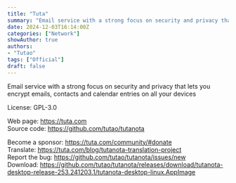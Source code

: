 ```yaml
---
title: "Tuta"
summary: "Email service with a strong focus on security and privacy that lets you encrypt emails, contacts and calendar entries on all your devices."
date: 2024-12-03T16:14:00Z
categories: ["Network"]
showAuthor: true
authors:
- "Tutao"
tags: ["Official"]
draft: false
---
```


Email service with a strong focus on security and privacy that lets you encrypt emails, contacts and calendar entries on all your devices

License: GPL-3.0

Web page: <https://tuta.com>  
Source code: <https://github.com/tutao/tutanota>

Become a sponsor: <https://tuta.com/community/#donate>  
Translate: <https://tuta.com/blog/tutanota-translation-project>  
Report the bug: <https://github.com/tutao/tutanota/issues/new>  
Download: <https://github.com/tutao/tutanota/releases/download/tutanota-desktop-release-253.241203.1/tutanota-desktop-linux.AppImage>
